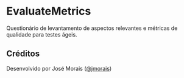 # EvaluateMetrics 

Questionário de levantamento de aspectos relevantes e métricas de qualidade para testes ágeis.

## Créditos

Desenvolvido por José Morais ([@jmorais](https://github.com/jmorais))
